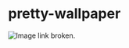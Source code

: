 # pretty-wallpaper
![Image link broken.](https://github.com/staneesh/pretty-wallpaper/blob/main/paper.bmp)

